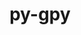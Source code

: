 ---
title: "py-gpy"
layout: cache
categories: [package, develop]
meta: {"versions": ["1.10.0"], "compilers": ["gcc@=11.4.0", "gcc@=9.4.0", "oneapi@=2024.0.0"], "oss": ["ubuntu20.04", "ubuntu22.04"], "platforms": ["linux"], "targets": ["aarch64", "neoverse_v1", "neoverse_v2", "ppc64le", "x86_64_v3"], "stacks": ["e4s", "e4s-aarch64", "e4s-neoverse-v2", "e4s-neoverse_v1", "e4s-oneapi", "e4s-power", "root"], "num_specs": 49, "num_specs_by_stack": {"e4s-neoverse_v1": 9, "root": 49, "e4s-power": 10, "e4s": 9, "e4s-aarch64": 1, "e4s-neoverse-v2": 10, "e4s-oneapi": 10}}
spec_details: [{"hash": "mpvtft37u5fd7ve2scr3oxpkvgtre5bg", "compiler": "gcc@=11.4.0", "versions": ["1.10.0"], "os": "ubuntu20.04", "platform": "linux", "target": "neoverse_v1", "variants": ["build_system=python_pip"], "stacks": ["e4s-neoverse_v1", "root"], "size": "-", "tarball": "https://binaries.spack.io/develop/build_cache/linux-ubuntu20.04-neoverse_v1/gcc-11.4.0/py-gpy-1.10.0/linux-ubuntu20.04-neoverse_v1-gcc-11.4.0-py-gpy-1.10.0-mpvtft37u5fd7ve2scr3oxpkvgtre5bg.spack"}, {"hash": "4kfb2yajythzivsn5q43bhvblatpef4m", "compiler": "gcc@=11.4.0", "versions": ["1.10.0"], "os": "ubuntu20.04", "platform": "linux", "target": "neoverse_v1", "variants": ["build_system=python_pip"], "stacks": ["e4s-neoverse_v1", "root"], "size": "-", "tarball": "https://binaries.spack.io/develop/build_cache/linux-ubuntu20.04-neoverse_v1/gcc-11.4.0/py-gpy-1.10.0/linux-ubuntu20.04-neoverse_v1-gcc-11.4.0-py-gpy-1.10.0-4kfb2yajythzivsn5q43bhvblatpef4m.spack"}, {"hash": "5ezsix6ll4mstqjevuakfhlgtjblrx7q", "compiler": "gcc@=11.4.0", "versions": ["1.10.0"], "os": "ubuntu20.04", "platform": "linux", "target": "neoverse_v1", "variants": ["build_system=python_pip", "~plotting"], "stacks": ["e4s-neoverse_v1", "root"], "size": "-", "tarball": "https://binaries.spack.io/develop/build_cache/linux-ubuntu20.04-neoverse_v1/gcc-11.4.0/py-gpy-1.10.0/linux-ubuntu20.04-neoverse_v1-gcc-11.4.0-py-gpy-1.10.0-5ezsix6ll4mstqjevuakfhlgtjblrx7q.spack"}, {"hash": "shtqbjj4wyti67yfweyf7zc3ot7chjpn", "compiler": "gcc@=11.4.0", "versions": ["1.10.0"], "os": "ubuntu20.04", "platform": "linux", "target": "neoverse_v1", "variants": ["build_system=python_pip"], "stacks": ["e4s-neoverse_v1", "root"], "size": "-", "tarball": "https://binaries.spack.io/develop/build_cache/linux-ubuntu20.04-neoverse_v1/gcc-11.4.0/py-gpy-1.10.0/linux-ubuntu20.04-neoverse_v1-gcc-11.4.0-py-gpy-1.10.0-shtqbjj4wyti67yfweyf7zc3ot7chjpn.spack"}, {"hash": "jw4upujxsk5drjdh6o4czjl5rqrzxr26", "compiler": "gcc@=9.4.0", "versions": ["1.10.0"], "os": "ubuntu20.04", "platform": "linux", "target": "ppc64le", "variants": ["build_system=python_pip"], "stacks": ["e4s-power", "root"], "size": "-", "tarball": "https://binaries.spack.io/develop/build_cache/linux-ubuntu20.04-ppc64le/gcc-9.4.0/py-gpy-1.10.0/linux-ubuntu20.04-ppc64le-gcc-9.4.0-py-gpy-1.10.0-jw4upujxsk5drjdh6o4czjl5rqrzxr26.spack"}, {"hash": "kh7qqxxlht575or6t2w5z5n7zozrigd2", "compiler": "gcc@=9.4.0", "versions": ["1.10.0"], "os": "ubuntu20.04", "platform": "linux", "target": "ppc64le", "variants": ["build_system=python_pip", "~plotting"], "stacks": ["e4s-power", "root"], "size": "-", "tarball": "https://binaries.spack.io/develop/build_cache/linux-ubuntu20.04-ppc64le/gcc-9.4.0/py-gpy-1.10.0/linux-ubuntu20.04-ppc64le-gcc-9.4.0-py-gpy-1.10.0-kh7qqxxlht575or6t2w5z5n7zozrigd2.spack"}, {"hash": "fmdazvn5fq5qlwcrvwnsmhyems5rtdx5", "compiler": "gcc@=9.4.0", "versions": ["1.10.0"], "os": "ubuntu20.04", "platform": "linux", "target": "ppc64le", "variants": ["build_system=python_pip", "~plotting"], "stacks": ["e4s-power", "root"], "size": "-", "tarball": "https://binaries.spack.io/develop/build_cache/linux-ubuntu20.04-ppc64le/gcc-9.4.0/py-gpy-1.10.0/linux-ubuntu20.04-ppc64le-gcc-9.4.0-py-gpy-1.10.0-fmdazvn5fq5qlwcrvwnsmhyems5rtdx5.spack"}, {"hash": "bdwakzjh66y5wns2qq6xoz6znzmwoqrp", "compiler": "gcc@=9.4.0", "versions": ["1.10.0"], "os": "ubuntu20.04", "platform": "linux", "target": "ppc64le", "variants": ["build_system=python_pip"], "stacks": ["e4s-power", "root"], "size": "-", "tarball": "https://binaries.spack.io/develop/build_cache/linux-ubuntu20.04-ppc64le/gcc-9.4.0/py-gpy-1.10.0/linux-ubuntu20.04-ppc64le-gcc-9.4.0-py-gpy-1.10.0-bdwakzjh66y5wns2qq6xoz6znzmwoqrp.spack"}, {"hash": "bzx6oywbqumkz6hyi2nbhoderm5z7tse", "compiler": "gcc@=9.4.0", "versions": ["1.10.0"], "os": "ubuntu20.04", "platform": "linux", "target": "ppc64le", "variants": ["build_system=python_pip", "~plotting"], "stacks": ["e4s-power", "root"], "size": "-", "tarball": "https://binaries.spack.io/develop/build_cache/linux-ubuntu20.04-ppc64le/gcc-9.4.0/py-gpy-1.10.0/linux-ubuntu20.04-ppc64le-gcc-9.4.0-py-gpy-1.10.0-bzx6oywbqumkz6hyi2nbhoderm5z7tse.spack"}, {"hash": "tjszj2trf27ts6llwpig7s2qlt7wimtz", "compiler": "gcc@=9.4.0", "versions": ["1.10.0"], "os": "ubuntu20.04", "platform": "linux", "target": "ppc64le", "variants": ["build_system=python_pip", "~plotting"], "stacks": ["e4s-power", "root"], "size": "-", "tarball": "https://binaries.spack.io/develop/build_cache/linux-ubuntu20.04-ppc64le/gcc-9.4.0/py-gpy-1.10.0/linux-ubuntu20.04-ppc64le-gcc-9.4.0-py-gpy-1.10.0-tjszj2trf27ts6llwpig7s2qlt7wimtz.spack"}, {"hash": "4fob2mli7kp2dd3xz6g4e7rcgui7axqs", "compiler": "gcc@=9.4.0", "versions": ["1.10.0"], "os": "ubuntu20.04", "platform": "linux", "target": "ppc64le", "variants": ["build_system=python_pip", "~plotting"], "stacks": ["e4s-power", "root"], "size": "-", "tarball": "https://binaries.spack.io/develop/build_cache/linux-ubuntu20.04-ppc64le/gcc-9.4.0/py-gpy-1.10.0/linux-ubuntu20.04-ppc64le-gcc-9.4.0-py-gpy-1.10.0-4fob2mli7kp2dd3xz6g4e7rcgui7axqs.spack"}, {"hash": "xtdrf3v4tcjmqgezht464yf4sbobph4i", "compiler": "gcc@=9.4.0", "versions": ["1.10.0"], "os": "ubuntu20.04", "platform": "linux", "target": "ppc64le", "variants": ["build_system=python_pip"], "stacks": ["e4s-power", "root"], "size": "-", "tarball": "https://binaries.spack.io/develop/build_cache/linux-ubuntu20.04-ppc64le/gcc-9.4.0/py-gpy-1.10.0/linux-ubuntu20.04-ppc64le-gcc-9.4.0-py-gpy-1.10.0-xtdrf3v4tcjmqgezht464yf4sbobph4i.spack"}, {"hash": "c2vabefxxt3ybeo3dwszyrhdci4kshbs", "compiler": "gcc@=9.4.0", "versions": ["1.10.0"], "os": "ubuntu20.04", "platform": "linux", "target": "ppc64le", "variants": ["build_system=python_pip", "~plotting"], "stacks": ["e4s-power", "root"], "size": "-", "tarball": "https://binaries.spack.io/develop/build_cache/linux-ubuntu20.04-ppc64le/gcc-9.4.0/py-gpy-1.10.0/linux-ubuntu20.04-ppc64le-gcc-9.4.0-py-gpy-1.10.0-c2vabefxxt3ybeo3dwszyrhdci4kshbs.spack"}, {"hash": "j75gebogbonh2ikejkzlofrazogyezuh", "compiler": "gcc@=9.4.0", "versions": ["1.10.0"], "os": "ubuntu20.04", "platform": "linux", "target": "ppc64le", "variants": ["build_system=python_pip"], "stacks": ["e4s-power", "root"], "size": "-", "tarball": "https://binaries.spack.io/develop/build_cache/linux-ubuntu20.04-ppc64le/gcc-9.4.0/py-gpy-1.10.0/linux-ubuntu20.04-ppc64le-gcc-9.4.0-py-gpy-1.10.0-j75gebogbonh2ikejkzlofrazogyezuh.spack"}, {"hash": "n35jea4nxcbfe77lnhs52jpwevbxaid2", "compiler": "gcc@=11.4.0", "versions": ["1.10.0"], "os": "ubuntu20.04", "platform": "linux", "target": "x86_64_v3", "variants": ["build_system=python_pip"], "stacks": ["e4s", "root"], "size": "-", "tarball": "https://binaries.spack.io/develop/build_cache/linux-ubuntu20.04-x86_64_v3/gcc-11.4.0/py-gpy-1.10.0/linux-ubuntu20.04-x86_64_v3-gcc-11.4.0-py-gpy-1.10.0-n35jea4nxcbfe77lnhs52jpwevbxaid2.spack"}, {"hash": "shhrup7ipxqdqxi5hznfdwy6byrll4cr", "compiler": "gcc@=11.4.0", "versions": ["1.10.0"], "os": "ubuntu20.04", "platform": "linux", "target": "x86_64_v3", "variants": ["build_system=python_pip", "~plotting"], "stacks": ["e4s", "root"], "size": "-", "tarball": "https://binaries.spack.io/develop/build_cache/linux-ubuntu20.04-x86_64_v3/gcc-11.4.0/py-gpy-1.10.0/linux-ubuntu20.04-x86_64_v3-gcc-11.4.0-py-gpy-1.10.0-shhrup7ipxqdqxi5hznfdwy6byrll4cr.spack"}, {"hash": "ann6opsx57q25wrydegcaewrtdezrk47", "compiler": "gcc@=11.4.0", "versions": ["1.10.0"], "os": "ubuntu20.04", "platform": "linux", "target": "x86_64_v3", "variants": ["build_system=python_pip"], "stacks": ["e4s", "root"], "size": "-", "tarball": "https://binaries.spack.io/develop/build_cache/linux-ubuntu20.04-x86_64_v3/gcc-11.4.0/py-gpy-1.10.0/linux-ubuntu20.04-x86_64_v3-gcc-11.4.0-py-gpy-1.10.0-ann6opsx57q25wrydegcaewrtdezrk47.spack"}, {"hash": "3n7f72m5yrychbvw5puktpotxg7kkor7", "compiler": "gcc@=11.4.0", "versions": ["1.10.0"], "os": "ubuntu20.04", "platform": "linux", "target": "x86_64_v3", "variants": ["build_system=python_pip"], "stacks": ["e4s", "root"], "size": "-", "tarball": "https://binaries.spack.io/develop/build_cache/linux-ubuntu20.04-x86_64_v3/gcc-11.4.0/py-gpy-1.10.0/linux-ubuntu20.04-x86_64_v3-gcc-11.4.0-py-gpy-1.10.0-3n7f72m5yrychbvw5puktpotxg7kkor7.spack"}, {"hash": "cc6kl2eqpijwa7ossv77nvqakbk6mh3f", "compiler": "gcc@=11.4.0", "versions": ["1.10.0"], "os": "ubuntu22.04", "platform": "linux", "target": "aarch64", "variants": ["build_system=python_pip"], "stacks": ["e4s-aarch64", "root"], "size": "-", "tarball": "https://binaries.spack.io/develop/build_cache/linux-ubuntu22.04-aarch64/gcc-11.4.0/py-gpy-1.10.0/linux-ubuntu22.04-aarch64-gcc-11.4.0-py-gpy-1.10.0-cc6kl2eqpijwa7ossv77nvqakbk6mh3f.spack"}, {"hash": "ndclxr63m4xzkyixtbemlxfxihtiqyw7", "compiler": "gcc@=11.4.0", "versions": ["1.10.0"], "os": "ubuntu22.04", "platform": "linux", "target": "neoverse_v1", "variants": ["build_system=python_pip", "~plotting"], "stacks": ["e4s-neoverse_v1", "root"], "size": "-", "tarball": "https://binaries.spack.io/develop/build_cache/linux-ubuntu22.04-neoverse_v1/gcc-11.4.0/py-gpy-1.10.0/linux-ubuntu22.04-neoverse_v1-gcc-11.4.0-py-gpy-1.10.0-ndclxr63m4xzkyixtbemlxfxihtiqyw7.spack"}, {"hash": "kv2bfr2zecfwecdhdwouptsomrslsmct", "compiler": "gcc@=11.4.0", "versions": ["1.10.0"], "os": "ubuntu22.04", "platform": "linux", "target": "neoverse_v1", "variants": ["build_system=python_pip", "~plotting"], "stacks": ["e4s-neoverse_v1", "root"], "size": "-", "tarball": "https://binaries.spack.io/develop/build_cache/linux-ubuntu22.04-neoverse_v1/gcc-11.4.0/py-gpy-1.10.0/linux-ubuntu22.04-neoverse_v1-gcc-11.4.0-py-gpy-1.10.0-kv2bfr2zecfwecdhdwouptsomrslsmct.spack"}, {"hash": "4p37ipkw4hhvmv4yd7pnbe2iogzzwpj7", "compiler": "gcc@=11.4.0", "versions": ["1.10.0"], "os": "ubuntu22.04", "platform": "linux", "target": "neoverse_v1", "variants": ["build_system=python_pip", "~plotting"], "stacks": ["e4s-neoverse_v1", "root"], "size": "-", "tarball": "https://binaries.spack.io/develop/build_cache/linux-ubuntu22.04-neoverse_v1/gcc-11.4.0/py-gpy-1.10.0/linux-ubuntu22.04-neoverse_v1-gcc-11.4.0-py-gpy-1.10.0-4p37ipkw4hhvmv4yd7pnbe2iogzzwpj7.spack"}, {"hash": "olujlyzf7trzi5gdj7ilzorvzi3j4xjq", "compiler": "gcc@=11.4.0", "versions": ["1.10.0"], "os": "ubuntu22.04", "platform": "linux", "target": "neoverse_v1", "variants": ["build_system=python_pip", "~plotting"], "stacks": ["e4s-neoverse_v1", "root"], "size": "-", "tarball": "https://binaries.spack.io/develop/build_cache/linux-ubuntu22.04-neoverse_v1/gcc-11.4.0/py-gpy-1.10.0/linux-ubuntu22.04-neoverse_v1-gcc-11.4.0-py-gpy-1.10.0-olujlyzf7trzi5gdj7ilzorvzi3j4xjq.spack"}, {"hash": "aod2mdszgprcvy76tljjgow4pwnj3eog", "compiler": "gcc@=11.4.0", "versions": ["1.10.0"], "os": "ubuntu22.04", "platform": "linux", "target": "neoverse_v1", "variants": ["build_system=python_pip", "~plotting"], "stacks": ["e4s-neoverse_v1", "root"], "size": "-", "tarball": "https://binaries.spack.io/develop/build_cache/linux-ubuntu22.04-neoverse_v1/gcc-11.4.0/py-gpy-1.10.0/linux-ubuntu22.04-neoverse_v1-gcc-11.4.0-py-gpy-1.10.0-aod2mdszgprcvy76tljjgow4pwnj3eog.spack"}, {"hash": "d77ucjxfd3gkbeqzyktlpyyxo3r67c4g", "compiler": "gcc@=11.4.0", "versions": ["1.10.0"], "os": "ubuntu22.04", "platform": "linux", "target": "neoverse_v2", "variants": ["build_system=python_pip"], "stacks": ["e4s-neoverse-v2", "root"], "size": "-", "tarball": "https://binaries.spack.io/develop/build_cache/linux-ubuntu22.04-neoverse_v2/gcc-11.4.0/py-gpy-1.10.0/linux-ubuntu22.04-neoverse_v2-gcc-11.4.0-py-gpy-1.10.0-d77ucjxfd3gkbeqzyktlpyyxo3r67c4g.spack"}, {"hash": "rl7qgz4pt3yblmnhxe2esudwloivvydj", "compiler": "gcc@=11.4.0", "versions": ["1.10.0"], "os": "ubuntu22.04", "platform": "linux", "target": "neoverse_v2", "variants": ["build_system=python_pip", "~plotting"], "stacks": ["e4s-neoverse-v2", "root"], "size": "-", "tarball": "https://binaries.spack.io/develop/build_cache/linux-ubuntu22.04-neoverse_v2/gcc-11.4.0/py-gpy-1.10.0/linux-ubuntu22.04-neoverse_v2-gcc-11.4.0-py-gpy-1.10.0-rl7qgz4pt3yblmnhxe2esudwloivvydj.spack"}, {"hash": "a4tj2fz4umafapasnj7j7ppkq63gqpkz", "compiler": "gcc@=11.4.0", "versions": ["1.10.0"], "os": "ubuntu22.04", "platform": "linux", "target": "neoverse_v2", "variants": ["build_system=python_pip", "~plotting"], "stacks": ["e4s-neoverse-v2", "root"], "size": "-", "tarball": "https://binaries.spack.io/develop/build_cache/linux-ubuntu22.04-neoverse_v2/gcc-11.4.0/py-gpy-1.10.0/linux-ubuntu22.04-neoverse_v2-gcc-11.4.0-py-gpy-1.10.0-a4tj2fz4umafapasnj7j7ppkq63gqpkz.spack"}, {"hash": "zdnjyhyopkcsw5bxrajtys3tomcntedc", "compiler": "gcc@=11.4.0", "versions": ["1.10.0"], "os": "ubuntu22.04", "platform": "linux", "target": "neoverse_v2", "variants": ["build_system=python_pip"], "stacks": ["e4s-neoverse-v2", "root"], "size": "-", "tarball": "https://binaries.spack.io/develop/build_cache/linux-ubuntu22.04-neoverse_v2/gcc-11.4.0/py-gpy-1.10.0/linux-ubuntu22.04-neoverse_v2-gcc-11.4.0-py-gpy-1.10.0-zdnjyhyopkcsw5bxrajtys3tomcntedc.spack"}, {"hash": "hrorouzuib5h3cctzbtkvqtymubhafef", "compiler": "gcc@=11.4.0", "versions": ["1.10.0"], "os": "ubuntu22.04", "platform": "linux", "target": "neoverse_v2", "variants": ["build_system=python_pip", "~plotting"], "stacks": ["e4s-neoverse-v2", "root"], "size": "-", "tarball": "https://binaries.spack.io/develop/build_cache/linux-ubuntu22.04-neoverse_v2/gcc-11.4.0/py-gpy-1.10.0/linux-ubuntu22.04-neoverse_v2-gcc-11.4.0-py-gpy-1.10.0-hrorouzuib5h3cctzbtkvqtymubhafef.spack"}, {"hash": "qc3irfm7lov44abqnsclg67f6yw3bvtu", "compiler": "gcc@=11.4.0", "versions": ["1.10.0"], "os": "ubuntu22.04", "platform": "linux", "target": "neoverse_v2", "variants": ["build_system=python_pip", "~plotting"], "stacks": ["e4s-neoverse-v2", "root"], "size": "-", "tarball": "https://binaries.spack.io/develop/build_cache/linux-ubuntu22.04-neoverse_v2/gcc-11.4.0/py-gpy-1.10.0/linux-ubuntu22.04-neoverse_v2-gcc-11.4.0-py-gpy-1.10.0-qc3irfm7lov44abqnsclg67f6yw3bvtu.spack"}, {"hash": "dx7pxjspswtrgbsdbhhapx4ruf7zifz2", "compiler": "gcc@=11.4.0", "versions": ["1.10.0"], "os": "ubuntu22.04", "platform": "linux", "target": "neoverse_v2", "variants": ["build_system=python_pip", "~plotting"], "stacks": ["e4s-neoverse-v2", "root"], "size": "-", "tarball": "https://binaries.spack.io/develop/build_cache/linux-ubuntu22.04-neoverse_v2/gcc-11.4.0/py-gpy-1.10.0/linux-ubuntu22.04-neoverse_v2-gcc-11.4.0-py-gpy-1.10.0-dx7pxjspswtrgbsdbhhapx4ruf7zifz2.spack"}, {"hash": "wegz2u4h3gcqpkxu25ptf3rf2p7ljbdt", "compiler": "gcc@=11.4.0", "versions": ["1.10.0"], "os": "ubuntu22.04", "platform": "linux", "target": "neoverse_v2", "variants": ["build_system=python_pip"], "stacks": ["e4s-neoverse-v2", "root"], "size": "-", "tarball": "https://binaries.spack.io/develop/build_cache/linux-ubuntu22.04-neoverse_v2/gcc-11.4.0/py-gpy-1.10.0/linux-ubuntu22.04-neoverse_v2-gcc-11.4.0-py-gpy-1.10.0-wegz2u4h3gcqpkxu25ptf3rf2p7ljbdt.spack"}, {"hash": "boyorkikzoyxhjeu2hiy4ygiusj4ley5", "compiler": "gcc@=11.4.0", "versions": ["1.10.0"], "os": "ubuntu22.04", "platform": "linux", "target": "neoverse_v2", "variants": ["build_system=python_pip", "~plotting"], "stacks": ["e4s-neoverse-v2", "root"], "size": "-", "tarball": "https://binaries.spack.io/develop/build_cache/linux-ubuntu22.04-neoverse_v2/gcc-11.4.0/py-gpy-1.10.0/linux-ubuntu22.04-neoverse_v2-gcc-11.4.0-py-gpy-1.10.0-boyorkikzoyxhjeu2hiy4ygiusj4ley5.spack"}, {"hash": "t3fbrx2humykaukhbfv2zbsiahrk3dgj", "compiler": "gcc@=11.4.0", "versions": ["1.10.0"], "os": "ubuntu22.04", "platform": "linux", "target": "neoverse_v2", "variants": ["build_system=python_pip"], "stacks": ["e4s-neoverse-v2", "root"], "size": "-", "tarball": "https://binaries.spack.io/develop/build_cache/linux-ubuntu22.04-neoverse_v2/gcc-11.4.0/py-gpy-1.10.0/linux-ubuntu22.04-neoverse_v2-gcc-11.4.0-py-gpy-1.10.0-t3fbrx2humykaukhbfv2zbsiahrk3dgj.spack"}, {"hash": "2uytpsafiicilga6q4h2meanmwniip7o", "compiler": "gcc@=11.4.0", "versions": ["1.10.0"], "os": "ubuntu22.04", "platform": "linux", "target": "x86_64_v3", "variants": ["build_system=python_pip", "~plotting"], "stacks": ["e4s", "root"], "size": "-", "tarball": "https://binaries.spack.io/develop/build_cache/linux-ubuntu22.04-x86_64_v3/gcc-11.4.0/py-gpy-1.10.0/linux-ubuntu22.04-x86_64_v3-gcc-11.4.0-py-gpy-1.10.0-2uytpsafiicilga6q4h2meanmwniip7o.spack"}, {"hash": "sethsaer2ymkdnwv2krodmbtsvvjfugf", "compiler": "gcc@=11.4.0", "versions": ["1.10.0"], "os": "ubuntu22.04", "platform": "linux", "target": "x86_64_v3", "variants": ["build_system=python_pip", "~plotting"], "stacks": ["e4s", "root"], "size": "-", "tarball": "https://binaries.spack.io/develop/build_cache/linux-ubuntu22.04-x86_64_v3/gcc-11.4.0/py-gpy-1.10.0/linux-ubuntu22.04-x86_64_v3-gcc-11.4.0-py-gpy-1.10.0-sethsaer2ymkdnwv2krodmbtsvvjfugf.spack"}, {"hash": "ijk2ut5jlmsc5o5uejyt4inezw355ujn", "compiler": "gcc@=11.4.0", "versions": ["1.10.0"], "os": "ubuntu22.04", "platform": "linux", "target": "x86_64_v3", "variants": ["build_system=python_pip", "~plotting"], "stacks": ["e4s", "root"], "size": "-", "tarball": "https://binaries.spack.io/develop/build_cache/linux-ubuntu22.04-x86_64_v3/gcc-11.4.0/py-gpy-1.10.0/linux-ubuntu22.04-x86_64_v3-gcc-11.4.0-py-gpy-1.10.0-ijk2ut5jlmsc5o5uejyt4inezw355ujn.spack"}, {"hash": "4b4op2rnnwz7appebe5x3aqrsohu575l", "compiler": "gcc@=11.4.0", "versions": ["1.10.0"], "os": "ubuntu22.04", "platform": "linux", "target": "x86_64_v3", "variants": ["build_system=python_pip", "~plotting"], "stacks": ["e4s", "root"], "size": "-", "tarball": "https://binaries.spack.io/develop/build_cache/linux-ubuntu22.04-x86_64_v3/gcc-11.4.0/py-gpy-1.10.0/linux-ubuntu22.04-x86_64_v3-gcc-11.4.0-py-gpy-1.10.0-4b4op2rnnwz7appebe5x3aqrsohu575l.spack"}, {"hash": "ctjkwq6faubyev74hb75bm4nzlq7sy54", "compiler": "gcc@=11.4.0", "versions": ["1.10.0"], "os": "ubuntu22.04", "platform": "linux", "target": "x86_64_v3", "variants": ["build_system=python_pip", "~plotting"], "stacks": ["e4s", "root"], "size": "-", "tarball": "https://binaries.spack.io/develop/build_cache/linux-ubuntu22.04-x86_64_v3/gcc-11.4.0/py-gpy-1.10.0/linux-ubuntu22.04-x86_64_v3-gcc-11.4.0-py-gpy-1.10.0-ctjkwq6faubyev74hb75bm4nzlq7sy54.spack"}, {"hash": "oar7dmctdgq2fhelqhdt7dn45dyndwha", "compiler": "oneapi@=2024.0.0", "versions": ["1.10.0"], "os": "ubuntu22.04", "platform": "linux", "target": "x86_64_v3", "variants": ["build_system=python_pip", "~plotting"], "stacks": ["root", "e4s-oneapi"], "size": "-", "tarball": "https://binaries.spack.io/develop/build_cache/linux-ubuntu22.04-x86_64_v3/oneapi-2024.0.0/py-gpy-1.10.0/linux-ubuntu22.04-x86_64_v3-oneapi-2024.0.0-py-gpy-1.10.0-oar7dmctdgq2fhelqhdt7dn45dyndwha.spack"}, {"hash": "5tnrhraixxnm2fpolh67hymnzmrqla7b", "compiler": "oneapi@=2024.0.0", "versions": ["1.10.0"], "os": "ubuntu22.04", "platform": "linux", "target": "x86_64_v3", "variants": ["build_system=python_pip"], "stacks": ["root", "e4s-oneapi"], "size": "-", "tarball": "https://binaries.spack.io/develop/build_cache/linux-ubuntu22.04-x86_64_v3/oneapi-2024.0.0/py-gpy-1.10.0/linux-ubuntu22.04-x86_64_v3-oneapi-2024.0.0-py-gpy-1.10.0-5tnrhraixxnm2fpolh67hymnzmrqla7b.spack"}, {"hash": "2mxkksh4bc2umps5himxhk3x2o5p4a4r", "compiler": "oneapi@=2024.0.0", "versions": ["1.10.0"], "os": "ubuntu22.04", "platform": "linux", "target": "x86_64_v3", "variants": ["build_system=python_pip"], "stacks": ["root", "e4s-oneapi"], "size": "-", "tarball": "https://binaries.spack.io/develop/build_cache/linux-ubuntu22.04-x86_64_v3/oneapi-2024.0.0/py-gpy-1.10.0/linux-ubuntu22.04-x86_64_v3-oneapi-2024.0.0-py-gpy-1.10.0-2mxkksh4bc2umps5himxhk3x2o5p4a4r.spack"}, {"hash": "xa75p2kdwtjio3dckndndiujuxl4zgog", "compiler": "oneapi@=2024.0.0", "versions": ["1.10.0"], "os": "ubuntu22.04", "platform": "linux", "target": "x86_64_v3", "variants": ["build_system=python_pip", "~plotting"], "stacks": ["root", "e4s-oneapi"], "size": "-", "tarball": "https://binaries.spack.io/develop/build_cache/linux-ubuntu22.04-x86_64_v3/oneapi-2024.0.0/py-gpy-1.10.0/linux-ubuntu22.04-x86_64_v3-oneapi-2024.0.0-py-gpy-1.10.0-xa75p2kdwtjio3dckndndiujuxl4zgog.spack"}, {"hash": "qkekblvi63euzmr7ukhrtdql7hupbax7", "compiler": "oneapi@=2024.0.0", "versions": ["1.10.0"], "os": "ubuntu22.04", "platform": "linux", "target": "x86_64_v3", "variants": ["build_system=python_pip"], "stacks": ["root", "e4s-oneapi"], "size": "-", "tarball": "https://binaries.spack.io/develop/build_cache/linux-ubuntu22.04-x86_64_v3/oneapi-2024.0.0/py-gpy-1.10.0/linux-ubuntu22.04-x86_64_v3-oneapi-2024.0.0-py-gpy-1.10.0-qkekblvi63euzmr7ukhrtdql7hupbax7.spack"}, {"hash": "kazpx7h74haq2smkv4ndtgjraavjq3d5", "compiler": "oneapi@=2024.0.0", "versions": ["1.10.0"], "os": "ubuntu22.04", "platform": "linux", "target": "x86_64_v3", "variants": ["build_system=python_pip"], "stacks": ["root", "e4s-oneapi"], "size": "-", "tarball": "https://binaries.spack.io/develop/build_cache/linux-ubuntu22.04-x86_64_v3/oneapi-2024.0.0/py-gpy-1.10.0/linux-ubuntu22.04-x86_64_v3-oneapi-2024.0.0-py-gpy-1.10.0-kazpx7h74haq2smkv4ndtgjraavjq3d5.spack"}, {"hash": "gr333wem35mqly4nqskw3njgg2qi2jy2", "compiler": "oneapi@=2024.0.0", "versions": ["1.10.0"], "os": "ubuntu22.04", "platform": "linux", "target": "x86_64_v3", "variants": ["build_system=python_pip", "~plotting"], "stacks": ["root", "e4s-oneapi"], "size": "-", "tarball": "https://binaries.spack.io/develop/build_cache/linux-ubuntu22.04-x86_64_v3/oneapi-2024.0.0/py-gpy-1.10.0/linux-ubuntu22.04-x86_64_v3-oneapi-2024.0.0-py-gpy-1.10.0-gr333wem35mqly4nqskw3njgg2qi2jy2.spack"}, {"hash": "n5h5s2ralfucav3rcionb2huexayt2sv", "compiler": "oneapi@=2024.0.0", "versions": ["1.10.0"], "os": "ubuntu22.04", "platform": "linux", "target": "x86_64_v3", "variants": ["build_system=python_pip", "~plotting"], "stacks": ["root", "e4s-oneapi"], "size": "-", "tarball": "https://binaries.spack.io/develop/build_cache/linux-ubuntu22.04-x86_64_v3/oneapi-2024.0.0/py-gpy-1.10.0/linux-ubuntu22.04-x86_64_v3-oneapi-2024.0.0-py-gpy-1.10.0-n5h5s2ralfucav3rcionb2huexayt2sv.spack"}, {"hash": "2y4lvs3wggtiyidpxxzoo4lod6yhacxz", "compiler": "oneapi@=2024.0.0", "versions": ["1.10.0"], "os": "ubuntu22.04", "platform": "linux", "target": "x86_64_v3", "variants": ["build_system=python_pip", "~plotting"], "stacks": ["root", "e4s-oneapi"], "size": "-", "tarball": "https://binaries.spack.io/develop/build_cache/linux-ubuntu22.04-x86_64_v3/oneapi-2024.0.0/py-gpy-1.10.0/linux-ubuntu22.04-x86_64_v3-oneapi-2024.0.0-py-gpy-1.10.0-2y4lvs3wggtiyidpxxzoo4lod6yhacxz.spack"}, {"hash": "lnojltvdkobmtpso6nkebybjeq3cl3kz", "compiler": "oneapi@=2024.0.0", "versions": ["1.10.0"], "os": "ubuntu22.04", "platform": "linux", "target": "x86_64_v3", "variants": ["build_system=python_pip", "~plotting"], "stacks": ["root", "e4s-oneapi"], "size": "-", "tarball": "https://binaries.spack.io/develop/build_cache/linux-ubuntu22.04-x86_64_v3/oneapi-2024.0.0/py-gpy-1.10.0/linux-ubuntu22.04-x86_64_v3-oneapi-2024.0.0-py-gpy-1.10.0-lnojltvdkobmtpso6nkebybjeq3cl3kz.spack"}]
---